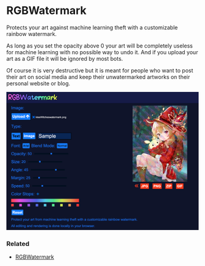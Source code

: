 # RGBWatermark

Protects your art against machine learning theft with a customizable rainbow watermark.

As long as you set the opacity above 0 your art will be completely useless for machine learning with 
no possible way to undo it. And if you upload your art as a GIF file it will be ignored by most bots.

Of course it is very destructive but it is meant for people who want to post their art on social media and keep their unwatermarked artworks on their personal website or blog.

![Image](https://github.com/Tenpi/RGBWatermark.net/blob/main/assets/images/readme.png?raw=true)

### Related

- [RGBWatermark](https://github.com/Tenpi/RGBWatermark)


